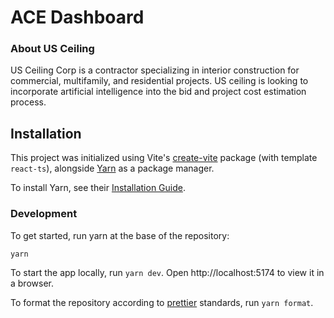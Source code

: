 # ACE Dashboard

### About US Ceiling

US Ceiling Corp is a contractor specializing in interior construction for commercial, multifamily, and residential
projects. US ceiling is looking to incorporate artificial intelligence into the bid and project cost estimation process.

## Installation

This project was initialized using Vite's [create-vite](https://github.com/vitejs/vite/tree/main/packages/create-vite)
package (with template `react-ts`), alongside [Yarn](https://github.com/yarnpkg/berry) as a package manager.

To install Yarn, see their [Installation Guide](https://yarnpkg.com/getting-started/install).

### Development

To get started, run yarn at the base of the repository:

```shell
yarn
```

To start the app locally, run `yarn dev`. Open http://localhost:5174 to view it in a browser.

To format the repository according to [prettier](https://prettier.io/) standards, run `yarn format`.
